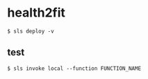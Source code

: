 # health2fit

```
$ sls deploy -v
```

## test

```
$ sls invoke local --function FUNCTION_NAME
```

